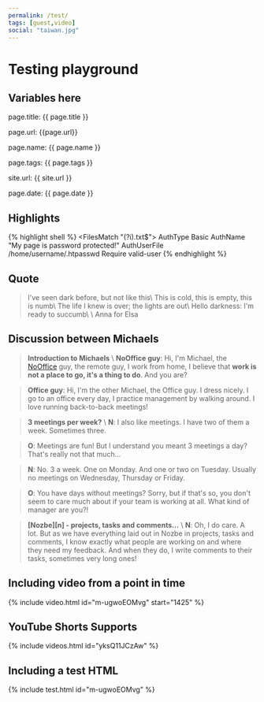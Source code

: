 ```yaml
---
permalink: /test/
tags: [guest,video]
social: "taiwan.jpg"
---
```


# Testing playground

## Variables here

page.title: {{ page.title }}

page.url: {{page.url}}

page.name: {{ page.name }}

page.tags: {{ page.tags }}

site.url: {{ site.url }}

page.date: {{ page.date }}

## Highlights

{% highlight shell %}
<FilesMatch "(?i)\.txt$">
AuthType Basic
AuthName "My page is password protected!"
AuthUserFile /home/username/.htpasswd
Require valid-user
</FilesMatch>
{% endhighlight %}

## Quote

> I've seen dark before, but not like this\\
> This is cold, this is empty, this is numb\\
> The life I knew is over; the lights are out\\
> Hello darkness: I'm ready to succumb\\
>\\
> Anna for Elsa

## Discussion between Michaels


> **Introduction to Michaels**
>\\
> **NoOffice guy**: Hi, I'm Michael, the [NoOffice](/nooffice) guy, the remote guy, I work from home, I believe that **work is not a place to go, it's a thing to do**. And you are?

> **Office guy**: Hi, I'm the other Michael, the Office guy. I dress nicely. I go to an office every day, I practice management by walking around. I love running back-to-back meetings!

> **3 meetings per week?**
>\\
> **N**: I also like meetings. I have two of them a week. Sometimes three.

> **O**: Meetings are fun! But I understand you meant 3 meetings a day? That's really not that much…

> **N**: No. 3 a week. One on Monday. And one or two on Tuesday. Usually no meetings on Wednesday, Thursday or Friday.

> **O**: You have days without meetings? Sorry, but if that's so, you don't seem to care much about if your team is working at all. What kind of manager are you?!

> **[Nozbe][n] - projects, tasks and comments…**
>\\
> **N**: Oh, I do care. A lot. But as we have everything laid out in Nozbe in projects, tasks and comments, I know exactly what people are working on and where they need my feedback. And when they do, I write comments to their tasks, sometimes very long ones!

## Including video from a point in time

{% include video.html id="m-ugwoEOMvg" start="1425" %}

## YouTube Shorts Supports

{% include videos.html id="yksQ11JCzAw" %}

## Including a test HTML

{% include test.html id="m-ugwoEOMvg" %}

